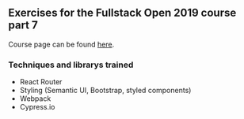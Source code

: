 ## Exercises for the Fullstack Open 2019 course part 7

Course page can be found [here](https://fullstackopen.com/en/part7).

### Techniques and librarys trained
- React Router
- Styling (Semantic UI, Bootstrap, styled components)
- Webpack
- Cypress.io
